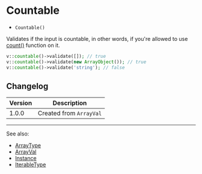 # Countable

- `Countable()`

Validates if the input is countable, in other words, if you're allowed to use
[count()](http://php.net/count) function on it.

```php
v::countable()->validate([]); // true
v::countable()->validate(new ArrayObject()); // true
v::countable()->validate('string'); // false
```

## Changelog

Version | Description
--------|-------------
  1.0.0 | Created from `ArrayVal`

***
See also:

- [ArrayType](ArrayType.md)
- [ArrayVal](ArrayVal.md)
- [Instance](Instance.md)
- [IterableType](IterableType.md)
